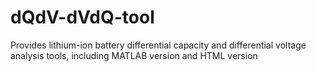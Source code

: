 # dQdV-dVdQ-tool
Provides lithium-ion battery differential capacity and differential voltage analysis tools, including MATLAB version and HTML version
